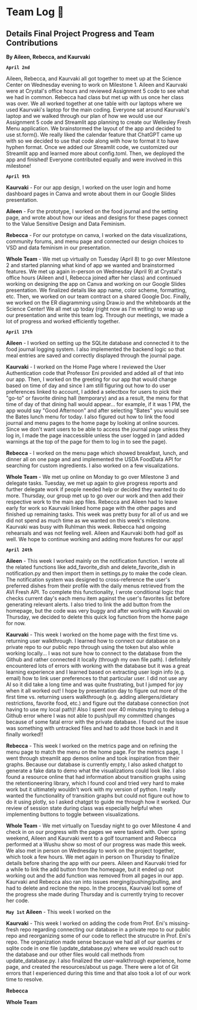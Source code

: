 # Team Log 📝
## Details Final Project Progress and Team Contributions
**By Aileen, Rebecca, and Kaurvaki**

**`April 2nd`**

Aileen, Rebecca, and Kaurvaki all got together to meet up at the Science Center on Wednesday evening to work on Milestone 1. Aileen and Kaurvaki were at Crystal's office hours and reviewed Assignment 5 code to see what we had in common. Rebecca had class but met up with us once her class was over. We all worked together at one table with our laptops where we used Kaurvaki's laptop for the main coding. Everyone sat around Kaurvaki's laptop and we walked through our plan of how we would use our Assignment 5 code and Streamlit app planning to create our Wellesley Fresh Menu application. We brainstormed the layout of the app and decided to use st.form(). We really liked the calendar feature that ChatGPT came up with so we decided to use that code along with how to format it to have hyphen format. Once we added our Streamlit code, we customized our Streamlit app and learned more about config.toml. Then, we deployed the app and finished!
Everyone contributed equally and were involved in this milestone!


**`April 9th`**

**Kaurvaki** - For our app design, I worked on the user login and home dashboard pages in Canva and wrote about them in our Google Slides presentation.

**Aileen** - For the prototype, I worked on the food journal and the setting page, and wrote about how our ideas and designs for these pages connect to the Value Sensitive Design and Data Feminism.

**Rebecca** - For our prototype on canva, I worked on the data visualizations, community forums, and menu page and connected our design choices to VSD and data feminism in our presentation.

**Whole Team** - We met up virtually on Tuesday (April 8) to go over Milestone 2 and started planning what kind of app we wanted and brainstormed features. We met up again in-person on Wednesday (April 9) at Crystal's office hours (Aileen and I, Rebecca joined after her class) and continued working on designing the app on Canva and working on our Google Slides presentation. We finalized details like app name, color scheme, formatting, etc. Then, we worked on our team contract on a shared Google Doc. Finally, we worked on the ER diagramming using Draw.io and the whiteboards at the Science Center! We all met up today (right now as I'm writing) to wrap up our presentation and write this team log. Through our meetings, we made a lot of progress and worked efficiently together.

**`April 17th`**

**Aileen** - I worked on setting up the SQLite database and connected it to the food journal logging system. I also implemented the backend logic so that meal entries are saved and correctly displayed through the journal page.

**Kaurvaki** - I worked on the Home Page where I reviewed the User Authentication code that Professor Eni provided and added all of that into our app. Then, I worked on the greeting for our app that would change based on time of day and since I am still figuring out how to do user preferences linked to account, I added a selectbox for users to pick their "go-to" or favorite dining hall (temporary) and as a result, the menu for that time of day of that dining hall would appear... for example, if it was 1 PM, the app would say "Good Afternoon" and after selecting "Bates" you would see the Bates lunch menu for today. I also figured out how to link the food journal and menu pages to the home page by looking at online sources. Since we don't want users to be able to access the journal page unless they log in, I made the page inaccessible unless the user logged in (and added warnings at the top of the page for them to log in to see the page).

**Rebecca** - I worked on the menu page which showed breakfast, lunch, and dinner all on one page and and implemented the USDA FoodData API for searching for custom ingredients. I also worked on a few visualizations.

**Whole Team** - We met up online on Monday to go over Milestone 3 and delegate tasks. Tuesday, we met up again to give progress reports and further delegate work if people needed help or decided they wanted to do more. Thursday, our group met up to go over our work and then add their respective work to the main app files. Rebecca and Aileen had to leave early for work so Kaurvaki linked home page with the other pages and finished up remaining tasks. This week was pretty busy for all of us and we did not spend as much time as we wanted on this week's milestone. Kaurvaki was busy with Ruhlman this week. Rebecca had ongoing rehearsals and was not feeling well. Aileen and Kaurvaki both had golf as well. We hope to continue working and adding more features for our app!

**`April 24th`**

**Aileen** - This week I worked mainly on the notification function. I wrote all the related functions like add_favorite_dish and delete_favorite_dish in notification.py and then import them in settings.py to make the code clean. The notification system was designed to cross-reference the user's preferred dishes from their profile with the daily menus retrieved from the AVI Fresh API. To complete this functionality, I wrote conditional logic that checks current day's each menu item against the user's favorites list before generating relevant alerts. I also tried to link the add button from the homepage, but the code was very buggy and after working with Kauvaki on Thursday, we decided to delete this quick log function from the home page for now.

**Kaurvaki** - This week I worked on the home page with the first time vs. returning user walkthrough. I learned how to connect our database on a private repo to our public repo through using the token but also while working locally... I was not sure how to connect to the database from the Github and rather connected it locally (through my own file path). I definitely encountered lots of errors with working with the database but it was a great learning experience and I learned based on extracting user login info (e.g. email) how to link user preferences to that particular user. I did not use any AI so it did take a long time and was quite frustrating, but I jumped for joy when it all worked out! I hope by presentation day to figure out more of the first time vs. returning users walkthrough (e.g. adding allergens/dietary restrictions, favorite food, etc.) and figure out the database connection (not having to use my local path)! Also I spent over 40 minutes trying to debug a Github error where I was not able to push/pull my committed changes because of some fatal error with the private database. I found out the issue was something with untracked files and had to add those back in and it finally worked!!

**Rebecca** - This week I worked on the metrics page and on refining the menu page to match the menu on the home page. For the metrics page, I went through streamlit app demos online and took inspiration from their graphs. Because our database is currently empty, I also asked chatgpt to generate a fake data to demo what the visualizations could look like. I also found a resource online that had information about transition graphs using the retentioneering library, which I found cool and tried very hard to make work but it ultimately wouldn't work with my version of python. I really wanted the functionality of transition graphs but could not figure out how to do it using plotly, so I asked chatgpt to guide me through how it worked. Our review of session state during class was especially helpful when implementing buttons to toggle between visualizations.

**Whole Team** - We met virtually on Tuesday night to go over Milestone 4 and check in on our progress with the pages we were tasked with. Over spring weekend, Aileen and Kaurvaki went to a golf tournament and Rebecca performed at a Wushu show so most of our progress was made this week. We also met in person on Wednesday to work on the project together, which took a few hours. We met again in person on Thursday to finalize details before sharing the app with our peers. Aileen and Kaurvaki tried for a while to link the add button from the homepage, but it ended up not working out and the add function was removed from all pages in our app. Kaurvaki and Rebecca also ran into issues merging/pushing/pulling, and had to delete and reclone the repo. In the process, Kaurvaki lost some of the progress she made during Thursday and is currently trying to recover her code.

**`May 1st`**
**Aileen** - This week I worked on the 

**Kaurvaki** - This week I worked on adding the code from Prof. Eni's missing-fresh repo regarding connecting our database in a private repo to our public repo and reorganizing some of our code to reflect the strucutre in Prof. Eni's repo. The organization made sense because we had all of our queries or sqlite code in one file (update_database.py) where we would reach out to the database and our other files would call methods from update_database.py. I also finalized the user-walkthrough experience, home page, and created the resources/about us page. There were a lot of Git errors that I experienced during this time and that also took a lot of our work time to resolve. 

**Rebecca** 

**Whole Team** 